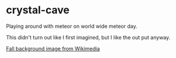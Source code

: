 crystal-cave
============

Playing around with meteor on world wide meteor day.

This didn't turn out like I first imagined, but I like the out put anyway.

[Fall background image from Wikimedia](https://commons.wikimedia.org/wiki/File:Fall_foliage_on_the_Black_River.jpg)
